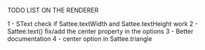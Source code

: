 TODO LIST ON THE RENDERER

1 - SText check if Sattee.textWidth and Sattee.textHeight work
2 - Sattee.text() fix/add the center property in the options
3 - Better documentation
4 - center option in Sattee.triangle